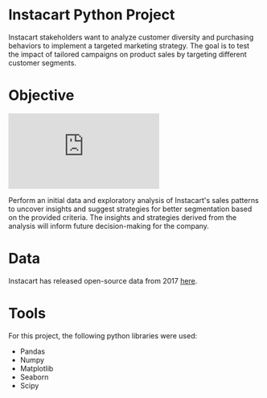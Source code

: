 # Instacart Python Project
Instacart stakeholders want to analyze customer diversity and purchasing behaviors to implement a targeted marketing strategy. The goal is to test the impact of tailored campaigns on product sales by targeting different customer segments.

# Objective
![instacart logo](https://logowik.com/instacart-vector-logo-6337.html)

Perform an initial data and exploratory analysis of Instacart's sales patterns to uncover insights and suggest strategies for better segmentation based on the provided criteria. The insights and strategies derived from the analysis will inform future decision-making for the company.

# Data
Instacart has released open-source data from 2017 [here](https://www.instacart.com/datasets/grocery-shopping-2017).

# Tools
For this project, the following python libraries were used:
- Pandas
- Numpy
- Matplotlib
- Seaborn
- Scipy
